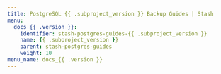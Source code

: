 ```yaml
---
title: PostgreSQL {{ .subproject_version }} Backup Guides | Stash
menu:
  docs_{{ .version }}:
    identifier: stash-postgres-guides-{{ .subproject_version }}
    name: {{ .subproject_version }}
    parent: stash-postgres-guides
    weight: 10
menu_name: docs_{{ .version }}
---
```

